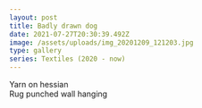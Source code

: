 ```yaml
---
layout: post
title: Badly drawn dog
date: 2021-07-27T20:30:39.492Z
image: /assets/uploads/img_20201209_121203.jpg
type: gallery
series: Textiles (2020 - now)
---
```

Yarn on hessian\
Rug punched wall hanging